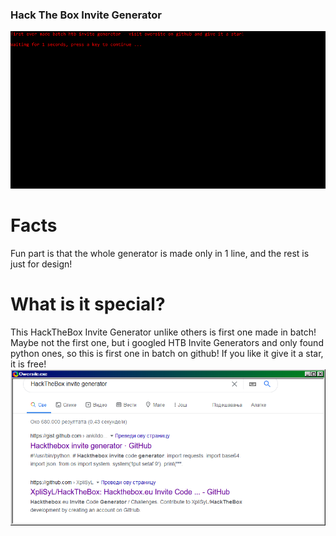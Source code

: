 ### Hack The Box Invite Generator
![preview](look.gif)

# Facts
Fun part is that the whole generator is made only in 1 line, and the rest is just for design!

# What is it special?
This HackTheBox Invite Generator unlike others is first one made in batch!
Maybe not the first one, but i googled HTB Invite Generators and only found python ones, so this is first one in batch on github!
If you like it give it a star, it is free!
![preview](others.png)
